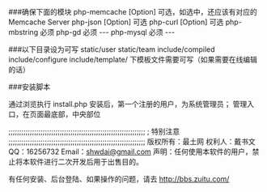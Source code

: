 
###确保下面的模块
php-memcache [Option] 可选，如选中，还应该有对应的Memcache Server
php-json [Option] 可选
php-curl [Option] 可选
php-mbstring 必须 
php-gd 必须 ---
php-mysql 必须 ---

###以下目录设为可写
static/user
static/team
include/compiled
include/configure
include/template/ 下模板文件需要可写（如果需要在线编辑的话）


###安装脚本


通过浏览执行 install.php
安装后，第一个注册的用户，为系统管理员；
管理入口，在页面最底部，中央部位




;;;;;;;;;;;;;;;;;;;;;;;;;;;;;;;;;;;;;;;;;;;;;;;;;;;;;;;;;;;;;;;;
; 特别注意
;;;;;;;;;;;;;;;;;;;;;;;;;;;;;;;;;;;;;;;;;;;;;;;;;;;;;;;;;;;;;;;;
版权所有：最土网
权利人：戴书文
QQ：16256732
Email：shwdai@gmail.com
声明：任何使用本软件的用户，禁止将本软件进行二次开发后用于出售目的。

有任何安装、后台登陆、如果操作的问题，请去 http://bbs.zuitu.com/ 
